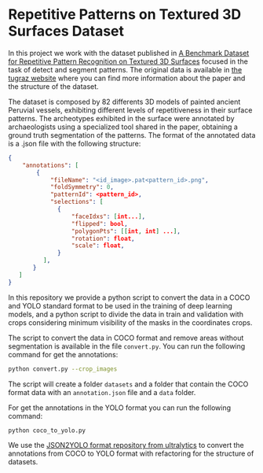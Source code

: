 # Repetitive Patterns on Textured 3D Surfaces Dataset

In this project we work with the dataset published in [A Benchmark Dataset for Repetitive Pattern Recognition on Textured 3D Surfaces](https://diglib.eg.org/handle/10.1111/cgf14352) focused in the task of detect and segment patterns. The original data is available in [the tugraz website](https://datasets.cgv.tugraz.at/pattern-benchmark/) where you can find more information about the paper and the structure of the dataset.

The dataset is composed by 82 differents 3D models of painted ancient Peruvial vessels, exhibiting different levels of repetitiveness in their surface patterns. The archeotypes exhibited in the surface were annotated by archaeologists using a specialized tool shared in the paper, obtaining a ground truth segmentation of the patterns. The format of the annotated data is a .json file with the following structure:

```json
{
    "annotations": [
        {
            "fileName": "<id_image>.pat<pattern_id>.png",
            "foldSymmetry": 0,
            "patternId": <pattern_id>,
            "selections": [
              {
                  "faceIdxs": [int...],
                  "flipped": bool,
                  "polygonPts": [[int, int] ...],
                  "rotation": float,
                  "scale": float,
              }
          ],
       }
   ]
}
```

In this repository we provide a python script to convert the data in a COCO and YOLO standard format to be used in the training of deep learning models, and a python script to divide the data in train and validation with crops considering minimum visibility of the masks in the coordinates crops. 

The script to convert the data in COCO format and remove areas without segmentation is available in the file `convert.py`. You can run the following command for get the annotations:

```bash
python convert.py --crop_images
```

The script will create a folder `datasets` and a folder that contain the COCO format data with an `annotation.json` file and a `data` folder.

For get the annotations in the YOLO format you can run the following command:

```bash
python coco_to_yolo.py
```
We use the [JSON2YOLO format repository from ultralytics](https://github.com/ultralytics/JSON2YOLO.git) to convert the annotations from COCO to YOLO format with refactoring for the structure of datasets.